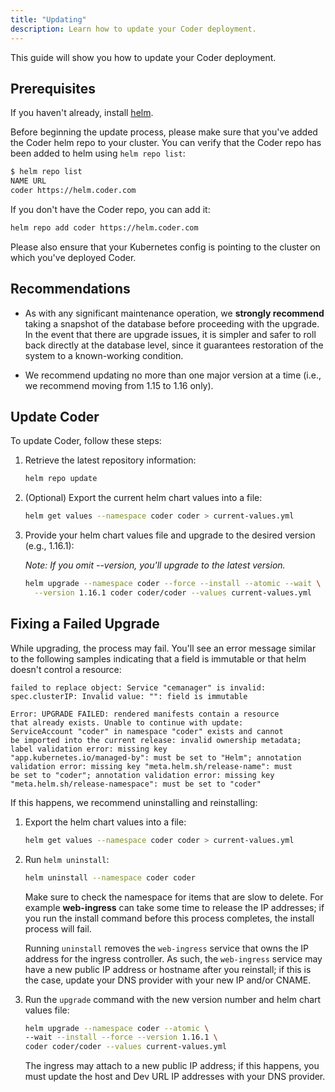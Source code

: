 ```yaml
---
title: "Updating"
description: Learn how to update your Coder deployment.
---
```


This guide will show you how to update your Coder deployment.

## Prerequisites

If you haven't already, install [helm](https://helm.sh/docs/intro/install/).

Before beginning the update process, please make sure that you've added the
Coder helm repo to your cluster. You can verify that the Coder repo has been
added to helm using `helm repo list`:

```bash
$ helm repo list
NAME URL
coder https://helm.coder.com
```

If you don't have the Coder repo, you can add it:

```bash
helm repo add coder https://helm.coder.com
```

Please also ensure that your Kubernetes config is pointing to the cluster on
which you've deployed Coder.

## Recommendations

- As with any significant maintenance operation, we **strongly recommend**
  taking a snapshot of the database before proceeding with the upgrade. In the
  event that there are upgrade issues, it is simpler and safer to roll
  back directly at the database level, since it guarantees restoration of the
  system to a known-working condition.

- We recommend updating no more than one major version at a time (i.e., we
  recommend moving from 1.15 to 1.16 only).

## Update Coder

To update Coder, follow these steps:

1. Retrieve the latest repository information:

    ```bash
    helm repo update
    ```

1. (Optional) Export the current helm chart values into a file:

    ```bash
    helm get values --namespace coder coder > current-values.yml
    ```

1. Provide your helm chart values file and upgrade to the desired version (e.g.,
1.16.1):

    *Note: If you omit --version, you'll upgrade to the latest version.*

    ```bash
    helm upgrade --namespace coder --force --install --atomic --wait \
      --version 1.16.1 coder coder/coder --values current-values.yml
    ```

## Fixing a Failed Upgrade

While upgrading, the process may fail. You'll see an error message similar to
the following samples indicating that a field is immutable or that helm doesn't
control a resource:

```text
failed to replace object: Service "cemanager" is invalid: 
spec.clusterIP: Invalid value: "": field is immutable
```

```text
Error: UPGRADE FAILED: rendered manifests contain a resource
that already exists. Unable to continue with update:
ServiceAccount "coder" in namespace "coder" exists and cannot
be imported into the current release: invalid ownership metadata;
label validation error: missing key
"app.kubernetes.io/managed-by": must be set to "Helm"; annotation
validation error: missing key "meta.helm.sh/release-name": must
be set to "coder"; annotation validation error: missing key
"meta.helm.sh/release-namespace": must be set to "coder"
```

If this happens, we recommend uninstalling and reinstalling:

1. Export the helm chart values into a file:

    ```bash
    helm get values --namespace coder coder > current-values.yml
    ```

1. Run `helm uninstall`:

    ```bash
    helm uninstall --namespace coder coder
    ```

    Make sure to check the namespace for items that are slow to delete. For
    example **web-ingress** can take some time to release the IP addresses; if
    you run the install command before this process completes, the install
    process will fail.

    Running `uninstall` removes the `web-ingress` service that owns the IP address
    for the ingress controller. As such, the `web-ingress` service may have a new
    public IP address or hostname after you reinstall; if this is the case, update
    your DNS provider with your new IP and/or CNAME.

1. Run the `upgrade` command with the new version number and helm chart values
   file:

    ```bash
    helm upgrade --namespace coder --atomic \
    --wait --install --force --version 1.16.1 \
    coder coder/coder --values current-values.yml
    ```

    The ingress may attach to a new public IP address; if this happens, you must
    update the host and Dev URL IP addresses with your DNS provider.
